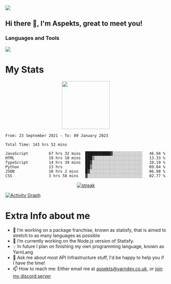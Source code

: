 ![](https://komarev.com/ghpvc/?username=aspekts&color=red)
## Hi there 👋, I'm Aspekts, great to meet you!
### Languages and Tools
<p align="left"> <a href="https://github.com/aspekts"><img src="https://skillicons.dev/icons?i=aws,azure,bash,bootstrap,cpp,cloudflare,css,discord,bots,express,fastapi,gcp,git,heroku,github,v,vim,regex,html,js,jquery,nodejs,linux,md,mysql,redis,mongodb,netlify,nextjs,py,react,sqlite,swift,ts,vscode"> </a> </p>

# My Stats
<p align="center">
<img height="150px" src="https://github-readme-stats.vercel.app/api?username=aspekts&hide_border=true&show_icons=true&count_private=true&theme=gruvbox&bg_color=151515" />
</p>

<!--START_SECTION:waka-->

```text
From: 23 September 2021 - To: 09 January 2023

Total Time: 143 hrs 52 mins

JavaScript         67 hrs 32 mins  ███████████▓░░░░░░░░░░░░░   46.94 %
HTML               19 hrs 10 mins  ███▒░░░░░░░░░░░░░░░░░░░░░   13.33 %
TypeScript         14 hrs 39 mins  ██▓░░░░░░░░░░░░░░░░░░░░░░   10.19 %
Python             13 hrs          ██▒░░░░░░░░░░░░░░░░░░░░░░   09.04 %
JSON               10 hrs 2 mins   █▓░░░░░░░░░░░░░░░░░░░░░░░   06.98 %
CSS                3 hrs 58 mins   ▓░░░░░░░░░░░░░░░░░░░░░░░░   02.77 %
```

<!--END_SECTION:waka-->
<p align="center">
  <a href="https://github.com/aspekts">      
<img title="stats" alt="streak" src="https://github-readme-streak-stats.herokuapp.com/?user=aspekts&theme=dark&hide_border=true&stroke=f53b3b"/>
</a>
</p>
<a href="https://github.com/aspekts"><img alt="Activity Graph" src="https://activity-graph.herokuapp.com/graph?username=aspekts&bg_color=0D1117&color=eca15b&line=eca15b&point=FFFFFF&hide_border=true" /></a>

# Extra Info about me
- 🌱 I’m working on a package franchise, known as statisfy, that is aimed to stretch to as many languages as possible
- 🔭 I’m currently working on the Node.js version of Statisfy.
- 💡 In future I plan on finishing my own programming language, known as YarnLang
- 💬 Ask me about most API Infrastructure stuff, I'd be happy to help you if I have the time!
- 📫 How to reach me: Either email me at aspekts@yarndev.co.uk, or [join my discord server](https://discord.gg/GxGTHBC)


